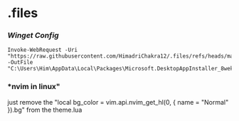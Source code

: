 # .files

### *Winget Config*

    Invoke-WebRequest -Uri "https://raw.githubusercontent.com/HimadriChakra12/.files/refs/heads/main/winget/settings.json" -OutFile "C:\Users\Him\AppData\Local\Packages\Microsoft.DesktopAppInstaller_8wekyb3d8bbwe\LocalState\file.txt"

### *nvim in linux"
just remove the "local bg_color = vim.api.nvim_get_hl(0, { name = "Normal" }).bg" from the theme.lua

